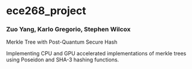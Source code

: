 # ece268_project
### Zuo Yang, Karlo Gregorio, Stephen Wilcox

Merkle Tree with Post-Quantum Secure Hash

Implementing CPU and GPU accelerated implementations of merkle trees using Poseidon and SHA-3 hashing functions. 

